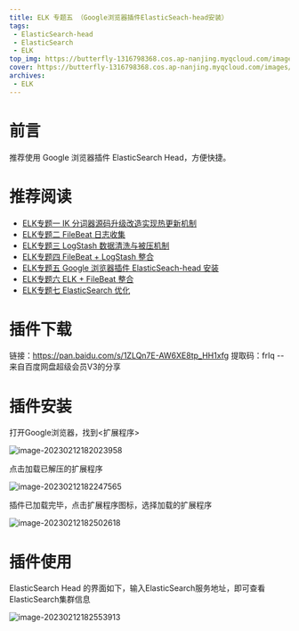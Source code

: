 ```yaml
---
title: ELK 专题五 （Google浏览器插件ElasticSeach-head安装）
tags: 
 - ElasticSearch-head
 - ElasticSearch
 - ELK
top_img: https://butterfly-1316798368.cos.ap-nanjing.myqcloud.com/images/%E8%8A%B1%E6%9C%B5.png
cover: https://butterfly-1316798368.cos.ap-nanjing.myqcloud.com/images/%E8%8A%B1%E6%9C%B5.png
archives: 
 - ELK
---
```


# 前言

推荐使用 Google 浏览器插件 ElasticSearch Head，方便快捷。

# 推荐阅读

- [ELK专题一 IK 分词器源码升级改造实现热更新机制](https://windychenxi.github.io/2023/02/12/ELK/IK%E5%88%86%E8%AF%8D%E5%99%A8%E6%BA%90%E7%A0%81%E5%8D%87%E7%BA%A7%E6%94%B9%E9%80%A0%E5%AE%9E%E7%8E%B0%E7%83%AD%E6%9B%B4%E6%96%B0%E6%9C%BA%E5%88%B6/)
- [ELK专题二 FileBeat 日志收集](https://windychenxi.github.io/2023/02/12/ELK/FileBeat%20%E6%97%A5%E5%BF%97%E6%94%B6%E9%9B%86/)
- [ELK专题三 LogStash 数据清洗与被压机制](https://windychenxi.github.io/2023/02/12/ELK/LogStash%20%E6%95%B0%E6%8D%AE%E6%B8%85%E6%B4%97%E4%B8%8E%E8%83%8C%E5%8E%8B%E6%9C%BA%E5%88%B6/)
- [ELK专题四 FileBeat + LogStash 整合](https://windychenxi.github.io/2023/02/12/ELK/FileBeat%20+%20LogStash%20%E6%95%B4%E5%90%88/)
- [ELK专题五 Google 浏览器插件 ElasticSeach-head 安装](https://windychenxi.github.io/2023/02/12/ELK/Google%E6%B5%8F%E8%A7%88%E5%99%A8%E6%8F%92%E4%BB%B6ElasticSearch-head%E5%AE%89%E8%A3%85/)
- [ELK专题六 ELK + FileBeat 整合](https://windychenxi.github.io/2023/02/12/ELK/ELK%20+%20FileBeat%20%E6%95%B4%E5%90%88/)
- [ELK专题七 ElasticSearch 优化](https://windychenxi.github.io/2023/02/12/ELK/ElasticSearch%20%E4%BC%98%E5%8C%96/)

# 插件下载

链接：https://pan.baidu.com/s/1ZLQn7E-AW6XE8tp_HH1xfg 
提取码：frlq 
--来自百度网盘超级会员V3的分享

# 插件安装

打开Google浏览器，找到<扩展程序>

![image-20230212182023958](https://butterfly-1316798368.cos.ap-nanjing.myqcloud.com/images/image-20230212182023958.png)



点击加载已解压的扩展程序

![image-20230212182247565](https://butterfly-1316798368.cos.ap-nanjing.myqcloud.com/images/image-20230212182247565.png)

插件已加载完毕，点击扩展程序图标，选择加载的扩展程序

![image-20230212182502618](https://butterfly-1316798368.cos.ap-nanjing.myqcloud.com/images/image-20230212182502618.png)

# 插件使用

ElasticSearch Head 的界面如下，输入ElasticSearch服务地址，即可查看ElasticSearch集群信息

![image-20230212182553913](https://butterfly-1316798368.cos.ap-nanjing.myqcloud.com/images/image-20230212182553913.png)